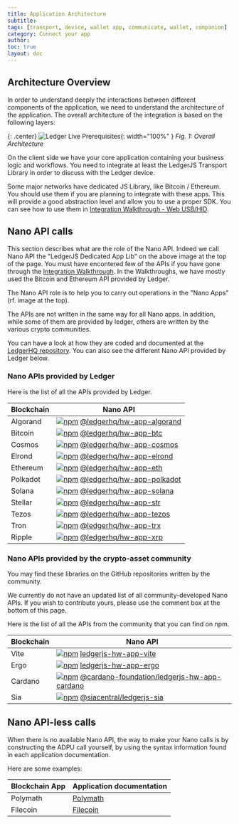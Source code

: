 ```yaml
---
title: Application Architecture
subtitle:
tags: [transport, device, wallet app, communicate, wallet, companion]
category: Connect your app
author:
toc: true
layout: doc
---
```



## Architecture Overview  


In order to understand deeply the interactions between different components of the application, we need to understand the architecture of the application.
The overall architecture of the integration is based on the following layers:

{: .center}
![Ledger Live Prerequisites](../images/application-architecture.png){: width="100%" }
*Fig. 1: Overall Architecture*

On the client side we have your core application containing your business logic and workflows.
You need to integrate at least the LedgerJS Transport Library in order to discuss with the Ledger device.

Some major networks have dedicated JS Library, like Bitcoin / Ethereum. You should use them if you are planning to integrate with these apps. This will provide a good abstraction level and allow you to use a proper SDK.
You can see how to use them in [Integration Walkthrough - Web USB/HID](../web-usb-hid).


## Nano API calls

This section describes what are the role of the Nano API.
Indeed we call Nano API the "LedgerJS Dedicated App Lib" on the above image at the top of the page.
You must have encontered few of the APIs if you have gone through the [Integration Walkthrough](../web-hid-usb).
In the Walkthroughs, we have mostly used the Bitcoin and Ethereum API provided by Ledger.

The Nano API role is to help you to carry out operations in the "Nano Apps" (rf. image at the top).

The APIs are not written in the same way for all Nano apps. In addition, while some of them are provided by ledger, others are written by the various crypto communities.

You can have a look at how they are coded and documented at the <a href='https://github.com/LedgerHQ/ledgerjs'>LedgerHQ repository</a>.
You can also see the different Nano API provided by Ledger below.

### Nano APIs provided by Ledger

Here is the list of all the APIs provided by Ledger.

| Blockchain | Nano API |
|-------------|--------------|
|Algorand | [![npm](https://img.shields.io/npm/v/@ledgerhq/hw-app-algorand.svg)](https://www.npmjs.com/package/@ledgerhq/hw-app-algorand) [@ledgerhq/hw-app-algorand](https://github.com/LedgerHQ/ledgerjs/tree/master/packages/hw-app-algorand)   |
|Bitcoin | [![npm](https://img.shields.io/npm/v/@ledgerhq/hw-app-btc.svg)](https://www.npmjs.com/package/@ledgerhq/hw-app-btc) [@ledgerhq/hw-app-btc](https://github.com/LedgerHQ/ledgerjs/tree/master/packages/hw-app-btc)   |
|Cosmos | [![npm](https://img.shields.io/npm/v/@ledgerhq/hw-app-cosmos.svg)](https://www.npmjs.com/package/@ledgerhq/hw-app-cosmos) [@ledgerhq/hw-app-cosmos](https://github.com/LedgerHQ/ledgerjs/tree/master/packages/hw-app-cosmos)   |
|Elrond | [![npm](https://img.shields.io/npm/v/@ledgerhq/hw-app-elrond.svg)](https://www.npmjs.com/package/@ledgerhq/hw-app-elrond) [@ledgerhq/hw-app-elrond](https://github.com/LedgerHQ/ledgerjs/tree/master/packages/hw-app-elrond)   |
|Ethereum | [![npm](https://img.shields.io/npm/v/@ledgerhq/hw-app-eth.svg)](https://www.npmjs.com/package/@ledgerhq/hw-app-eth) [@ledgerhq/hw-app-eth](https://github.com/LedgerHQ/ledgerjs/tree/master/packages/hw-app-eth)   |
|Polkadot | [![npm](https://img.shields.io/npm/v/@ledgerhq/hw-app-polkadot.svg)](https://www.npmjs.com/package/@ledgerhq/hw-app-polkadot) [@ledgerhq/hw-app-polkadot](https://github.com/LedgerHQ/ledgerjs/tree/master/packages/hw-app-polkadot)   |
|Solana | [![npm](https://img.shields.io/npm/v/@ledgerhq/hw-app-solana.svg)](https://www.npmjs.com/package/@ledgerhq/hw-app-solana) [@ledgerhq/hw-app-solana](https://github.com/LedgerHQ/ledgerjs/tree/master/packages/hw-app-solana)   |
|Stellar | [![npm](https://img.shields.io/npm/v/@ledgerhq/hw-app-str.svg)](https://www.npmjs.com/package/@ledgerhq/hw-app-str) [@ledgerhq/hw-app-str](https://github.com/LedgerHQ/ledgerjs/tree/master/packages/hw-app-str)   |
|Tezos | [![npm](https://img.shields.io/npm/v/@ledgerhq/hw-app-tezos.svg)](https://www.npmjs.com/package/@ledgerhq/hw-app-tezos) [@ledgerhq/hw-app-tezos](https://github.com/LedgerHQ/ledgerjs/tree/master/packages/hw-app-tezos)   |
|Tron | [![npm](https://img.shields.io/npm/v/@ledgerhq/hw-app-trx.svg)](https://www.npmjs.com/package/@ledgerhq/hw-app-trx) [@ledgerhq/hw-app-trx](https://github.com/LedgerHQ/ledgerjs/tree/master/packages/hw-app-trx)   |
|Ripple | [![npm](https://img.shields.io/npm/v/@ledgerhq/hw-app-xrp.svg)](https://www.npmjs.com/package/@ledgerhq/hw-app-xrp) [@ledgerhq/hw-app-xrp](https://github.com/LedgerHQ/ledgerjs/tree/master/packages/hw-app-xrp)   |


### Nano APIs provided by the crypto-asset community

You may find these libraries on the GitHub repositories written by the community.

We currently do not have an updated list of all community-developed Nano APIs. If you wish to contribute yours, please use the comment box at the bottom of this page.

Here is the list of all the APIs from the community that you can find on npm.

| Blockchain | Nano API |
|-------------|--------------|
|Vite | [![npm](https://img.shields.io/npm/v/@vite/ledgerjs-hw-app-vite.svg)](https://www.npmjs.com/package/@vite/ledgerjs-hw-app-vite) [ledgerjs-hw-app-vite](https://github.com/vitelabs/ledgerjs-hw-app-vite)   |
|Ergo | [![npm](https://img.shields.io/npm/v/ledgerjs-hw-app-ergo.svg)](https://www.npmjs.com/package/ledgerjs-hw-app-ergo) [ledgerjs-hw-app-ergo](https://github.com/tesseract-one/ledger-app-ergo)   |
|Cardano | [![npm](https://img.shields.io/npm/v/@cardano-foundation/ledgerjs-hw-app-cardano.svg)](https://www.npmjs.com/package/@cardano-foundation/ledgerjs-hw-app-cardano) [@cardano-foundation/ledgerjs-hw-app-cardano](https://github.com/cardano-foundation/ledger-app-cardano)   |
|Sia | [![npm](https://img.shields.io/npm/v/@siacentral/ledgerjs-sia.svg)](https://www.npmjs.com/package/@siacentral/ledgerjs-sia) [@siacentral/ledgerjs-sia](https://github.com/siacentral/ledgerjs-sia)   |

## Nano API-less calls

When there is no available Nano API, the way to make your Nano calls is by constructing the ADPU call yourself, by using the syntax information found in each application documentation.

Here are some examples:

| Blockchain App | Application documentation |
|-------------|--------------| 
| Polymath | [Polymath](https://github.com/LedgerHQ/app-polymesh/blob/master/docs/APDUSPEC.md) | 
| Filecoin | [Filecoin](https://github.com/LedgerHQ/app-filecoin/blob/master/docs/APDUSPEC.md) | 

